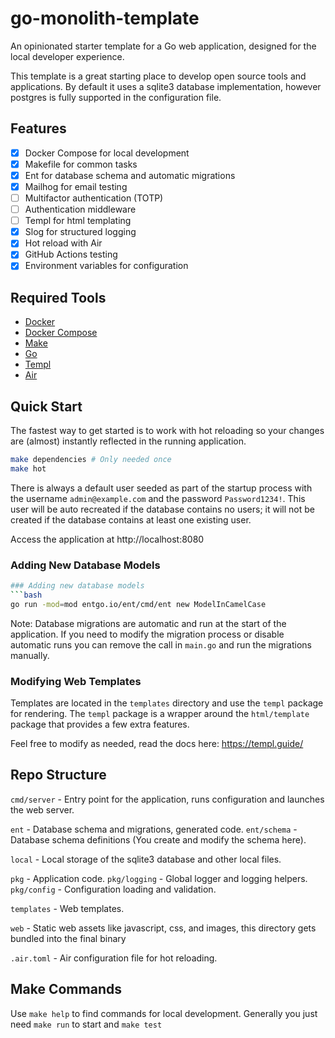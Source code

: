 # go-monolith-template
An opinionated starter template for a Go web application, designed for the local developer experience.

This template is a great starting place to develop open source tools and applications.  By default it uses a sqlite3 database
implementation, however postgres is fully supported in the configuration file.


## Features

- [x] Docker Compose for local development
- [x] Makefile for common tasks
- [x] Ent for database schema and automatic migrations
- [x] Mailhog for email testing
- [ ] Multifactor authentication (TOTP)
- [ ] Authentication middleware
- [ ] Templ for html templating
- [x] Slog for structured logging
- [x] Hot reload with Air
- [x] GitHub Actions testing
- [x] Environment variables for configuration

## Required Tools

- [Docker](https://www.docker.com/)
- [Docker Compose](https://docs.docker.com/compose/)
- [Make](https://www.gnu.org/software/make/)
- [Go](https://golang.org/)
- [Templ](https://templ.guide/quick-start/installation)
- [Air](https://github.com/cosmtrek/air)

## Quick Start

The fastest way to get started is to work with hot reloading so your changes are (almost) instantly reflected in the running application.

```bash
make dependencies # Only needed once
make hot
```

There is always a default user seeded as part of the startup process with the username `admin@example.com` and the password `Password1234!`.
This user will be auto recreated if the database contains no users; it will not be created if the database contains at least one 
existing user.

Access the application at http://localhost:8080

### Adding New Database Models

```bash
### Adding new database models
```bash
go run -mod=mod entgo.io/ent/cmd/ent new ModelInCamelCase
```

Note:  Database migrations are automatic and run at the start of the application.  If you need to modify the migration process
or disable automatic runs you can remove the call in `main.go` and run the migrations manually.

### Modifying Web Templates

Templates are located in the `templates` directory and use the `templ` package for rendering.  The `templ` package is a wrapper around the `html/template` package that provides a few extra features.

Feel free to modify as needed, read the docs here: https://templ.guide/

## Repo Structure

`cmd/server` - Entry point for the application, runs configuration and launches the web server.

`ent` - Database schema and migrations, generated code.
`ent/schema` - Database schema definitions (You create and modify the schema here).

`local` - Local storage of the sqlite3 database and other local files.

`pkg` - Application code.
`pkg/logging` - Global logger and logging helpers.
`pkg/config` - Configuration loading and validation.

`templates` - Web templates.

`web` - Static web assets like javascript, css, and images, this directory gets bundled into the final binary

`.air.toml` - Air configuration file for hot reloading.


## Make Commands

Use `make help` to find commands for local development.  Generally you just need `make run` to start and `make test`


